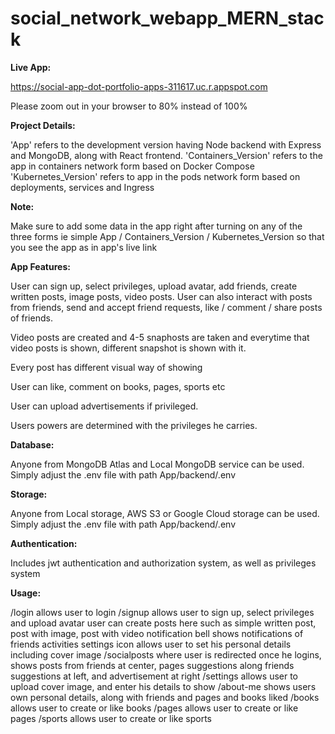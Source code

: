 # social_network_webapp_MERN_stack

**Live App:**

https://social-app-dot-portfolio-apps-311617.uc.r.appspot.com

Please zoom out in your browser to 80% instead of 100%


**Project Details:**

'App' refers to the development version having Node backend with Express and MongoDB, along with  React frontend.
'Containers_Version' refers to the app in containers network form based on Docker Compose
'Kubernetes_Version' refers to app in the pods network form based on deployments, services and Ingress

**Note:**

Make sure to add some data in the app right after turning on any of the three forms ie simple App / Containers_Version / Kubernetes_Version so that you see the app as in app's live link


**App Features:**
	
User can sign up, select privileges, upload avatar, add friends, create written posts, image posts, video posts. User can also interact with posts from friends, send and accept friend requests, like / comment  / share posts of friends.

Video posts are created and 4-5 snaphosts are taken and everytime that video posts is shown, different snapshot is shown with it.

Every post has different visual way of showing

User can like, comment on books, pages, sports etc

User can upload advertisements if privileged.

Users powers are determined with the privileges he carries.


**Database:**

Anyone from MongoDB Atlas and Local MongoDB service can be used. Simply adjust the .env file with path App/backend/.env 


**Storage:**

Anyone from Local storage, AWS S3 or Google Cloud storage can be used. Simply adjust the .env file with path App/backend/.env 

**Authentication:**	

Includes jwt authentication and authorization system, as well as privileges system


**Usage:**

/login allows user to login
/signup allows user to sign up, select privileges and upload avatar
user can create posts here such as simple written post, post with  image, post with video
notification bell shows notifications of friends activities
settings icon allows user to set his personal details including cover image
/socialposts where user is redirected once he logins, shows posts from friends at center, pages suggestions along friends suggestions at left, and advertisement at right
/settings allows user to upload cover image, and enter his details to show
/about-me shows users own personal details, along with friends and pages and books liked
/books allows user to create or like books
/pages allows user to create or like pages
/sports allows user to create or like sports
